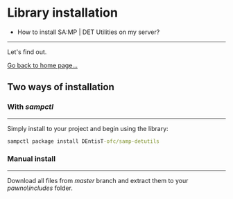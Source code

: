 # Library installation

- How to install SA:MP | DET Utilities on my server?
------------------------------------------
Let's find out.
 
 [Go back to home page...](README.md)
 
 ## Two ways of installation
 
 ### With *sampctl*
 ------------------------------------------
 Simply install to your project and begin using the library:
 
 ```bat
 sampctl package install DEntisT-ofc/samp-detutils
 ```
 
 ### Manual install
 ------------------------------------------
 Download all files from *master* branch and extract them to your *pawno\includes* folder.
